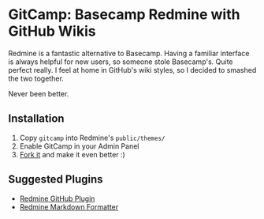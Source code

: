 GitCamp: Basecamp Redmine with GitHub Wikis
=============================================

Redmine is a fantastic alternative to Basecamp. Having a familiar interface is always helpful for new users, so someone stole Basecamp's. Quite perfect really. I feel at home in GitHub's wiki styles, so I decided to smashed the two together. 

Never been better.

Installation
------------

1. Copy `gitcamp` into Redmine's `public/themes/`
1. Enable GitCamp in your Admin Panel
1. [Fork it](http://github.com/kennethreitz/redmine-gitcamp-theme/fork) and make it even better :)

Suggested Plugins
-----------------
* [Redmine GitHub Plugin](http://github.com/rpanachi/redmine-github-plugin.git)
* [Redmine Markdown Formatter](http://github.com/bitherder/redmine_markdown_formatter)